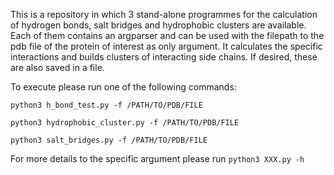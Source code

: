 This is a repository in which 3 stand-alone programmes for the calculation of hydrogen bonds, salt bridges and hydrophobic clusters are available. Each of them contains an argparser and can be used with the filepath to the pdb file of the protein of interest as only argument.
It calculates the specific interactions and builds clusters of interacting side chains. If desired, these are also saved in a file.

To execute please run one of the following commands:

`python3 h_bond_test.py -f /PATH/TO/PDB/FILE`

`python3 hydrophobic_cluster.py -f /PATH/TO/PDB/FILE`

`python3 salt_bridges.py -f /PATH/TO/PDB/FILE`

For more details to the specific argument please run `python3 XXX.py -h` 
